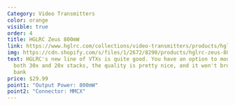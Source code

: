 ```yaml
---
Category: Video Transmitters
color: orange
visible: true
order: 4
title: HGLRC Zeus 800mW
link: https://www.hglrc.com/collections/video-transmitters/products/hglrc-zeus-800mw-smart-mounting-20-20-30-30-vtx-for-fpv-racing-drone
img: https://cdn.shopify.com/s/files/1/2672/8290/products/hglrc-zeus-800mw-smart-mounting-2020-3030-vtx-for-fpv-racing-drone-711148.jpg?v=1603779339
text: HGLRC's new line of VTXs is quite good. You have an option to mount it on
  both 30x and 20x stacks, the quality is pretty nice, and it won't break the
  bank
price: $29.99
point1: "Output Power: 800mW"
point2: "Connector: MMCX"
---
```

